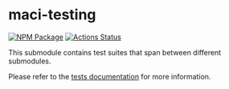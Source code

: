 # maci-testing

[![NPM Package][tests-npm-badge]][tests-npm-link]
[![Actions Status][tests-actions-badge]][tests-actions-link]

This submodule contains test suites that span between different submodules.

Please refer to the [tests documentation](https://maci.pse.dev/docs/testing) for more information.

[tests-npm-badge]: https://img.shields.io/npm/v/maci-testing.svg
[tests-npm-link]: https://www.npmjs.com/package/maci-testing
[tests-npm-badge]: https://img.shields.io/npm/v/maci-testing.svg
[tests-npm-link]: https://www.npmjs.com/package/maci-testing
[tests-actions-badge]: https://github.com/privacy-scaling-explorations/maci/actions/workflows/e2e.yml/badge.svg
[tests-actions-link]: https://github.com/privacy-scaling-explorations/maci/actions?query=workflow%3ACI
